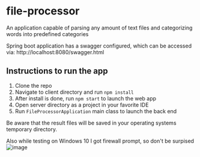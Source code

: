 # file-processor
An application capable of parsing any amount of text files and categorizing words into predefined categories

Spring boot application has a swagger configured, which can be accessed via:
http://localhost:8080/swagger.html

## Instructions to run the app
1. Clone the repo
2. Navigate to client directory and run `npm install`
3. After install is done, run `npm start` to launch the web app
4. Open server directory as a project in your favorite IDE
5. Run `FileProcessorApplication` main class to launch the back end

Be aware that the result files will be saved in your operating systems temporary directory.

Also while testing on Windows 10 I got firewall prompt, so don't be surpised ![image](https://user-images.githubusercontent.com/16511316/131259635-941c0842-f086-4eda-bf6f-344c824a6a5b.png)
